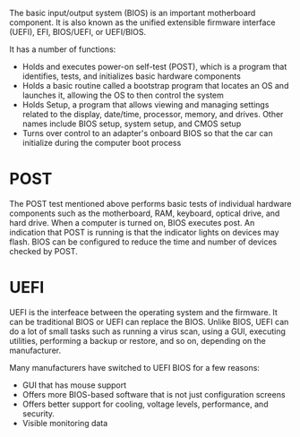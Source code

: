 The basic input/output system (BIOS) is an important motherboard component. It is also known as the unified extensible firmware interface (UEFI), EFI, BIOS/UEFI, or UEFI/BIOS.

It has a number of functions:
- Holds and executes power-on self-test (POST), which is a program that identifies, tests, and initializes basic hardware components
- Holds a basic routine called a bootstrap program that locates an OS and launches it, allowing the OS to then control the system
- Holds Setup, a program that allows viewing and managing settings related to the display, date/time, processor, memory, and drives. Other names include BIOS setup, system setup, and CMOS setup
- Turns over control to an adapter's onboard BIOS so that the car can initialize during the computer boot process


# POST
The POST test mentioned above performs basic tests of individual hardware components such as the motherboard, RAM, keyboard, optical drive, and hard drive. When a computer is turned on, BIOS executes post. An indication that POST is running is that the indicator lights on devices may flash. BIOS can be configured to reduce the time and number of devices checked by POST.


# UEFI
UEFI is the interfeace between the operating system and the firmware. It can be traditional BIOS or UEFI can replace the BIOS. Unlike BIOS, UEFI can do a lot of small tasks such as running a virus scan, using a GUI, executing utilities, performing a backup or restore, and so on, depending on the manufacturer.

Many manufacturers have switched to UEFI BIOS for a few reasons:
- GUI that has mouse support
- Offers more BIOS-based software that is not just configuration screens
- Offers better support for cooling, voltage levels, performance, and security.
- Visible monitoring data
